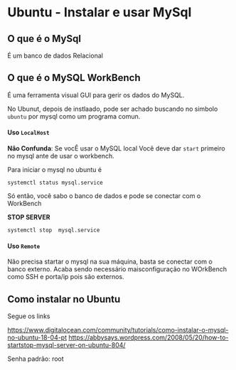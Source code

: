 # Ubuntu - Instalar e usar MySql

## O que é o MySql

É um banco de dados Relacional

## O que é o MySQL WorkBench

É uma ferramenta visual GUI para gerir os dados do MySQL.

No Ubunut, depois de instlaado, pode ser achado buscando no simbolo `ubuntu` por mysql como um programa comun.

#### Uso `LocalHost`

**Nâo Confunda**: Se vocÊ usar o MySQL local Você deve dar `start` primeiro no mysql ante de usar o workbench. 

Para iniciar o mysql no ubuntu é 

````
systemctl status mysql.service
````

Só então, você sabo o banco de dados e pode se conectar com o WorkBench

**STOP SERVER**

````
systemctl stop  mysql.service
````

#### Uso `Remote`

Não precisa startar o mysql na sua máquina, basta se conectar com o banco externo. Acaba sendo necessário maisconfiguração no WOrkBench como SSH e porta/ip pois são externos.

## Como instalar no Ubuntu

Segue os links

https://www.digitalocean.com/community/tutorials/como-instalar-o-mysql-no-ubuntu-18-04-pt
https://abbysays.wordpress.com/2008/05/20/how-to-startstop-mysql-server-on-ubuntu-804/

Senha padrão: root
